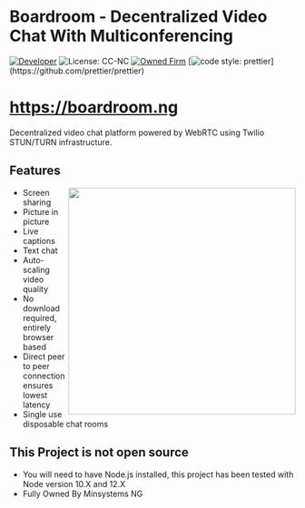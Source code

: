 # Boardroom - Decentralized Video Chat With Multiconferencing

[![Developer](https://img.shields.io/badge/Developer-Mathemartins-blueviolet)](https://theboardroom.ng)
![License: CC-NC](https://img.shields.io/badge/License-CCNC-blue.svg)
[![Owned Firm](https://img.shields.io/badge/Company-Minsystems%20NG-lightblue)](https://www.minsystems.ng)
[![code style: prettier](https://img.shields.io/badge/code_style-prettier-ff69b4.svg?)](https://github.com/prettier/prettier)


# https://boardroom.ng

Decentralized video chat platform powered by WebRTC using Twilio STUN/TURN infrastructure.

## Features

<img align="right" width="400" height="auto" src="public/images/preview.gif">

- Screen sharing
- Picture in picture
- Live captions
- Text chat
- Auto-scaling video quality
- No download required, entirely browser based
- Direct peer to peer connection ensures lowest latency
- Single use disposable chat rooms

## This Project is not open source 

- You will need to have Node.js installed, this project has been tested with Node version 10.X and 12.X
- Fully Owned By Minsystems NG
